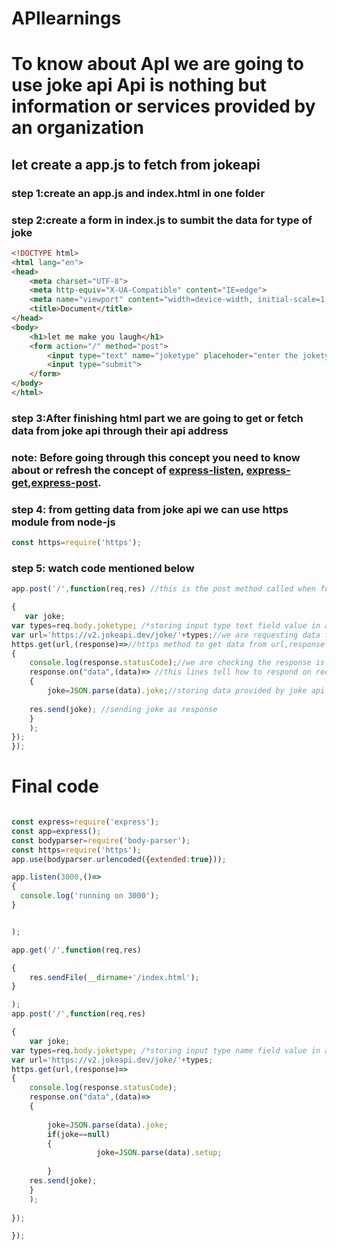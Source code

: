 # APIlearnings 


# To know about ApI we are going to use joke api Api is nothing but information or services provided by an organization

## let create a app.js to fetch from jokeapi

### step 1:create an app.js and index.html in one folder

### step 2:create a form in index.js to sumbit the data for type of joke

``` html
<!DOCTYPE html>
<html lang="en">
<head>
    <meta charset="UTF-8">
    <meta http-equiv="X-UA-Compatible" content="IE=edge">
    <meta name="viewport" content="width=device-width, initial-scale=1.0">
    <title>Document</title>
</head>
<body>
    <h1>let me make you laugh</h1>
    <form action="/" method="post">
        <input type="text" name="joketype" placehoder="enter the joketype">
        <input type="submit">
    </form>
</body>
</html>

```

### step 3:After finishing html part we are going to get or fetch data from joke api through their api address

### note:  Before going through this concept you need to know about or refresh the concept of [express-listen](https://github.com/strongbasement/mylearnings-nodejs-express/blob/main/running%20server%20using%20express/express-listen.md), [express-get](https://github.com/strongbasement/mylearnings-nodejs-express/blob/main/running%20server%20using%20express/express-get.md),[express-post](https://github.com/strongbasement/mylearnings-nodejs-express/blob/main/running%20server%20using%20express/express-post.md).

### step 4: from getting data from joke api we can use https module from node-js


``` js
const https=require('https');
```

### step 5: watch code mentioned below 

``` js
app.post('/',function(req,res) //this is the post method called when form submit is clicked req is parameter to request anything,by res we can response to users

{
   var joke;  
var types=req.body.joketype; /*storing input type text field value in a variable called types . req is request to body ie form.html;body is bodyparser function;joketype is input type name mentioned while in form creation */ 
var url='https://v2.jokeapi.dev/joke/'+types;//we are requesting data from this url 
https.get(url,(response)=>//https method to get data from url,response is function parameter to detect the response status
{
    console.log(response.statusCode);//we are checking the response is ok if it gives 200 its ok which means content delivered successfully
    response.on("data",(data)=> //this lines tell how to respond on reciving data from jokeapi
    {
        joke=JSON.parse(data).joke;//storing data provided by joke api inside global variable joke;json.parse convert json data into normal text,json.stringify is opposite of it
        
    res.send(joke); //sending joke as response
    }
    );
});
});
```

# Final code

``` js

const express=require('express');
const app=express();
const bodyparser=require('body-parser');
const https=require('https');
app.use(bodyparser.urlencoded({extended:true}));

app.listen(3000,()=>
{
  console.log('running on 3000');  
}


);

app.get('/',function(req,res)

{
    res.sendFile(__dirname+'/index.html');
}

);
app.post('/',function(req,res)

{
    var joke;  
var types=req.body.joketype; /*storing input type name field value in a variable called. req is request to body ie form.html;body is bodyparser function;name1 is input type name mentioned while in form creation */ 
var url='https://v2.jokeapi.dev/joke/'+types;
https.get(url,(response)=>
{
    console.log(response.statusCode);
    response.on("data",(data)=>
    {
        
        joke=JSON.parse(data).joke;
        if(joke==null)
        {
                   joke=JSON.parse(data).setup;
 
        }
    res.send(joke);
    }
    );
    
});

});

```